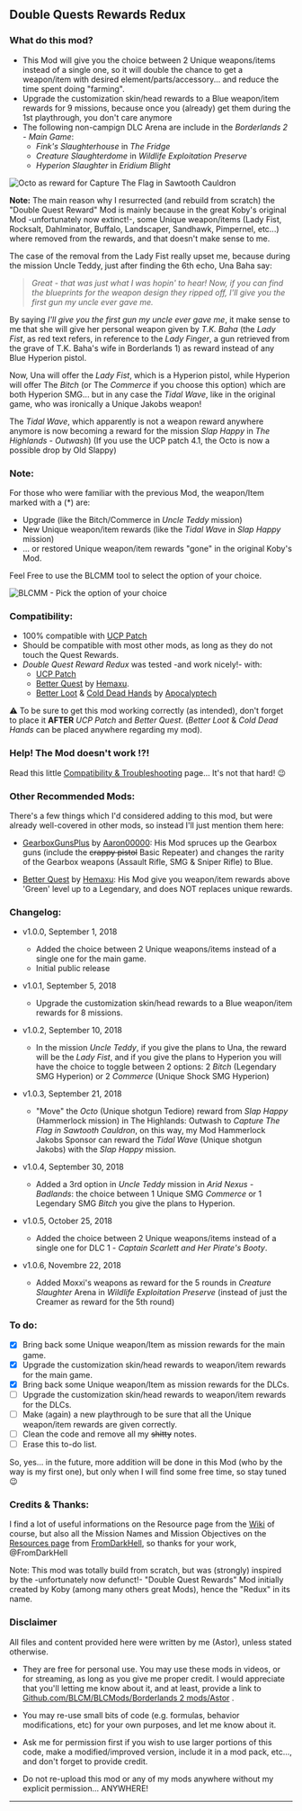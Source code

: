 ## Double Quests Rewards Redux

### What do this mod?

 - This Mod will give you the choice between 2 Unique weapons/items instead of a single one, so it will double the chance to get a weapon/item with desired element/parts/accessory... and reduce the time spent doing "farming".
 - Upgrade the customization skin/head rewards to a Blue weapon/item rewards for 9 missions, because once you (already) get them during the 1st playthrough, you don't care anymore
 - The following non-campign DLC Arena are include in the *Borderlands 2 - Main Game*:
   - *Fink's Slaughterhouse* in *The Fridge*
   - *Creature Slaughterdome* in *Wildlife Exploitation Preserve*
   - *Hyperion Slaughter* in *Eridium Blight*

![Octo as reward for Capture The Flag in Sawtooth Cauldron](https://i.imgur.com/ObFnzWS.png "Don't worry guys... even if my screen capture show French text, my mods are in English")
 
__Note:__ The main reason why I resurrected (and rebuild from scratch) the "Double Quest Reward" Mod is mainly because in the great Koby's original Mod -unfortunately now extinct!-, some Unique weapon/items (Lady Fist, Rocksalt, Dahlminator, Buffalo, Landscaper, Sandhawk, Pimpernel, etc...) where removed from the rewards, and that doesn't make sense to me.

The case of the removal from the Lady Fist really upset me, because during the mission Uncle Teddy, just after finding the 6th echo, Una Baha say: 

 > *Great - that was just what I was hopin' to hear! Now, if you can find the blueprints for the weapon design they ripped off, I'll give you the first gun my uncle ever gave me.* 

By saying *I'll give you the first gun my uncle ever gave me*, it make sense to me that she will give her personal weapon given by *T.K. Baha* (the *Lady Fist*, as red text refers, in reference to the *Lady Finger*, a gun retrieved from the grave of T.K. Baha's wife in Borderlands 1) as reward instead of any Blue Hyperion pistol. 

Now, Una will offer the *Lady Fist*, which is a Hyperion pistol, while Hyperion will offer The *Bitch* (or The *Commerce* if you choose this option) which are both Hyperion SMG... but in any case the *Tidal Wave*, like in the original game, who was ironically a Unique Jakobs weapon!

The *Tidal Wave*, which apparently is not a weapon reward anywhere anymore is now becoming a reward for the mission *Slap Happy* in *The Highlands - Outwash*) (If you use the UCP patch 4.1, the Octo is now a possible drop by Old Slappy)

### Note: 

For those who were familiar with the previous Mod, the weapon/Item marked with a (*) are:
 - Upgrade (like the Bitch/Commerce in *Uncle Teddy* mission) 
 - New Unique weapon/item rewards (like the *Tidal Wave* in *Slap Happy* mission) 
 - ... or restored Unique weapon/item rewards "gone" in the original Koby's Mod. 
 
Feel Free to use the BLCMM tool to select the option of your choice.

![BLCMM - Pick the option of your choice](https://i.imgur.com/jU3Ef7j.png "Don't worry guys... even if my screen capture show French text, my mods are in English")

### Compatibility:

- 100% compatible with [UCP Patch](https://github.com/BLCM/BLCMods/tree/master/Borderlands%202%20mods/Community%20Patch%20Team)
- Should be compatible with most other mods, as long as they do not touch the Quest Rewards.
- *Double Quest Reward Redux* was tested -and work nicely!- with:
  - [UCP Patch](https://github.com/BLCM/BLCMods/tree/master/Borderlands%202%20mods/Community%20Patch%20Team)   
  - [Better Quest](https://github.com/BLCM/BLCMods/blob/master/Borderlands%202%20mods/Hemaxhu/Quest%20Rewards/Better%20Quests) by [Hemaxu](https://github.com/BLCM/BLCMods/tree/master/Borderlands%202%20mods/Hemaxhu).
  - [Better Loot](https://github.com/BLCM/BLCMods/tree/master/Borderlands%202%20mods/Apocalyptech/BL2%20Better%20Loot%20Mod) & [Cold Dead Hands](https://github.com/BLCM/BLCMods/tree/master/Borderlands%202%20mods/Apocalyptech/BL2%20Cold%20Dead%20Hands) by [Apocalyptech](https://github.com/BLCM/BLCMods/tree/master/Borderlands%202%20mods/Apocalyptech)  

:warning: To be sure to get this mod working correctly (as intended), don't forget to place it **AFTER** *UCP Patch* and *Better Quest*. (*Better Loot* & *Cold Dead Hands* can be placed anywhere regarding my mod). 

### Help! The Mod doesn't work !?!

Read this little [Compatibility & Troubleshooting](https://github.com/BLCM/BLCMods/tree/master/Borderlands%202%20mods/Astor/Compatibility%20%26%20Troubleshooting) page... It's not that hard!  :wink:

### Other Recommended Mods:

There's a few things which I'd considered adding to this mod, but were already well-covered in other mods, so instead I'll just mention them here:

- [GearboxGunsPlus](https://github.com/BLCM/BLCMods/blob/eca477d33671be540718c816662cb08f4f0ad1cd/Borderlands%202%20mods/Aaron0000/Gear%20Packs/GearboxGunsPlus.txt) by [Aaron00000](https://github.com/BLCM/BLCMods/tree/master/Borderlands%202%20mods/Aaron0000): His Mod spruces up the Gearbox guns (include the ~~crappy pistol~~ Basic Repeater) and changes the rarity of the Gearbox weapons (Assault Rifle, SMG & Sniper Rifle) to Blue.

- [Better Quest](https://github.com/BLCM/BLCMods/blob/master/Borderlands%202%20mods/Hemaxhu/Quest%20Rewards/Better%20Quests) by [Hemaxu](https://github.com/BLCM/BLCMods/tree/master/Borderlands%202%20mods/Hemaxhu): His Mod give you weapon/item rewards above 'Green' level up to a Legendary, and does NOT replaces unique rewards.

### Changelog:

- v1.0.0, September 1, 2018
  - Added the choice between 2 Unique weapons/items instead of a single one for the main game.
  - Initial public release

- v1.0.1, September 5, 2018
  - Upgrade the customization skin/head rewards to a Blue weapon/item rewards for 8 missions.
   
- v1.0.2, September 10, 2018   
  - In the mission *Uncle Teddy*, if you give the plans to Una, the reward will be the *Lady Fist*, and if you give the plans to Hyperion you will have the choice to toggle between 2 options: 2 *Bitch* (Legendary SMG Hyperion) or 2 *Commerce* (Unique Shock SMG Hyperion)
 
- v1.0.3, September 21, 2018
  - "Move" the *Octo* (Unique shotgun Tediore) reward from *Slap Happy* (Hammerlock mission) in The Highlands: Outwash to *Capture The Flag in Sawtooth Cauldron*, on this way, my Mod Hammerlock Jakobs Sponsor can reward the *Tidal Wave* (Unique shotgun Jakobs) with the *Slap Happy* mission.

- v1.0.4, September 30, 2018  
  - Added a 3rd option in *Uncle Teddy* mission in *Arid Nexus - Badlands*: the choice between 1 Unique SMG *Commerce* or 1 Legendary SMG *Bitch* you give the plans to Hyperion.

- v1.0.5, October 25, 2018 
  - Added the choice between 2 Unique weapons/items instead of a single one for DLC 1 - *Captain Scarlett and Her Pirate's Booty*.

- v1.0.6, Novembre 22, 2018
  - Added Moxxi's weapons as reward for the 5 rounds in *Creature Slaughter* Arena in *Wildlife Exploitation Preserve* (instead of just the Creamer as reward for the 5th round) 

### To do:

- [x] Bring back some Unique weapon/Item as mission rewards for the main game.
- [x] Upgrade the customization skin/head rewards to weapon/item rewards for the main game.
- [x] Bring back some Unique weapon/Item as mission rewards for the DLCs.
- [ ] Upgrade the customization skin/head rewards to weapon/item rewards for the DLCs.
- [ ] Make (again) a new playthrough to be sure that all the Unique weapon/item rewards are given correctly.
- [ ] Clean the code and remove all my ~~shitty~~ notes.
- [ ] Erase this to-do list.

So, yes... in the future, more addition will be done in this Mod (who by the way is my first one), but only when I will find some free time, so stay tuned :wink:

### Credits & Thanks:

I find a lot of useful informations on the Resource page from the [Wiki](https://github.com/BLCM/BLCMods/wiki) of course, but also all the Mission Names and Mission Objectives on the [Resources page](https://github.com/BLCM/BLCMods/tree/master/Borderlands%202%20mods/FromDarkHell/Resources) from [FromDarkHell](https://github.com/BLCM/BLCMods/tree/master/Borderlands%202%20mods/FromDarkHell), so thanks for your work, @FromDarkHell 

Note: This mod was totally build from scratch, but was (strongly) inspired by the -unfortunately now defunct!- "Double Quest Rewards" Mod initially created by Koby (among many others great Mods), hence the "Redux" in its name.

### Disclaimer

All files and content provided here were written by me (Astor), unless stated otherwise.

- They are free for personal use. You may use these mods in videos, or for streaming, as long as you give me proper credit. I would appreciate that you'll letting me know about it, and at least, provide a link to [Github.com/BLCM/BLCMods/Borderlands 2 mods/Astor](https://github.com/BLCM/BLCMods/tree/master/Borderlands%202%20mods/Astor) .

- You may re-use small bits of code (e.g. formulas, behavior modifications, etc) for your own purposes, and let me know about it. 

- Ask me for permission first if you wish to use larger portions of this code, make a modified/improved version, include it in a mod pack, etc..., and don't forget to provide credit.

- Do not re-upload this mod or any of my mods anywhere without my explicit permission... ANYWHERE!

* * * * *
